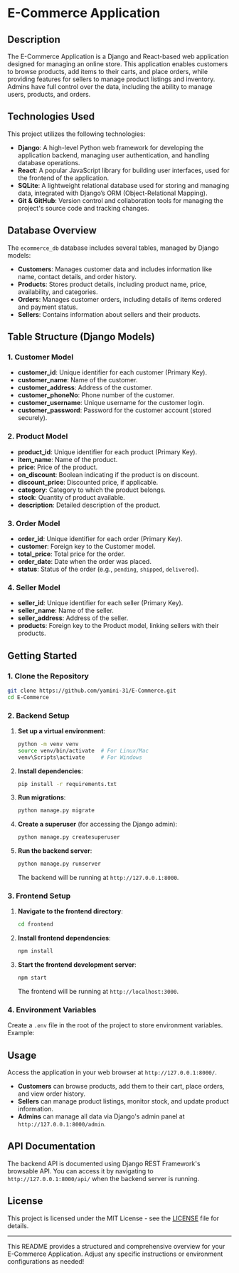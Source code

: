 

# E-Commerce Application


## Description

The E-Commerce Application is a Django and React-based web application designed for managing an online store. This application enables customers to browse products, add items to their carts, and place orders, while providing features for sellers to manage product listings and inventory. Admins have full control over the data, including the ability to manage users, products, and orders.

## Technologies Used

This project utilizes the following technologies:

- **Django**: A high-level Python web framework for developing the application backend, managing user authentication, and handling database operations.
- **React**: A popular JavaScript library for building user interfaces, used for the frontend of the application.
- **SQLite**: A lightweight relational database used for storing and managing data, integrated with Django’s ORM (Object-Relational Mapping).
- **Git & GitHub**: Version control and collaboration tools for managing the project's source code and tracking changes.

## Database Overview

The `ecommerce_db` database includes several tables, managed by Django models:

- **Customers**: Manages customer data and includes information like name, contact details, and order history.
- **Products**: Stores product details, including product name, price, availability, and categories.
- **Orders**: Manages customer orders, including details of items ordered and payment status.
- **Sellers**: Contains information about sellers and their products.

## Table Structure (Django Models)

### 1. Customer Model

- **customer_id**: Unique identifier for each customer (Primary Key).
- **customer_name**: Name of the customer.
- **customer_address**: Address of the customer.
- **customer_phoneNo**: Phone number of the customer.
- **customer_username**: Unique username for the customer login.
- **customer_password**: Password for the customer account (stored securely).

### 2. Product Model

- **product_id**: Unique identifier for each product (Primary Key).
- **item_name**: Name of the product.
- **price**: Price of the product.
- **on_discount**: Boolean indicating if the product is on discount.
- **discount_price**: Discounted price, if applicable.
- **category**: Category to which the product belongs.
- **stock**: Quantity of product available.
- **description**: Detailed description of the product.

### 3. Order Model

- **order_id**: Unique identifier for each order (Primary Key).
- **customer**: Foreign key to the Customer model.
- **total_price**: Total price for the order.
- **order_date**: Date when the order was placed.
- **status**: Status of the order (e.g., `pending`, `shipped`, `delivered`).

### 4. Seller Model

- **seller_id**: Unique identifier for each seller (Primary Key).
- **seller_name**: Name of the seller.
- **seller_address**: Address of the seller.
- **products**: Foreign key to the Product model, linking sellers with their products.

## Getting Started

### 1. Clone the Repository

   ```bash
   git clone https://github.com/yamini-31/E-Commerce.git
   cd E-Commerce
   ```

### 2. Backend Setup

1. **Set up a virtual environment**:

   ```bash
   python -m venv venv
   source venv/bin/activate  # For Linux/Mac
   venv\Scripts\activate     # For Windows
   ```

2. **Install dependencies**:

   ```bash
   pip install -r requirements.txt
   ```

3. **Run migrations**:

   ```bash
   python manage.py migrate
   ```

4. **Create a superuser** (for accessing the Django admin):

   ```bash
   python manage.py createsuperuser
   ```

5. **Run the backend server**:

   ```bash
   python manage.py runserver
   ```

   The backend will be running at `http://127.0.0.1:8000`.

### 3. Frontend Setup

1. **Navigate to the frontend directory**:

   ```bash
   cd frontend
   ```

2. **Install frontend dependencies**:

   ```bash
   npm install
   ```

3. **Start the frontend development server**:

   ```bash
   npm start
   ```

   The frontend will be running at `http://localhost:3000`.

### 4. Environment Variables

Create a `.env` file in the root of the project to store environment variables. Example:

## Usage

Access the application in your web browser at `http://127.0.0.1:8000/`. 

- **Customers** can browse products, add them to their cart, place orders, and view order history.
- **Sellers** can manage product listings, monitor stock, and update product information.
- **Admins** can manage all data via Django's admin panel at `http://127.0.0.1:8000/admin`.

## API Documentation

The backend API is documented using Django REST Framework's browsable API. You can access it by navigating to `http://127.0.0.1:8000/api/` when the backend server is running.

## License

This project is licensed under the MIT License - see the [LICENSE](LICENSE) file for details.

---

This README provides a structured and comprehensive overview for your E-Commerce Application. Adjust any specific instructions or environment configurations as needed!
